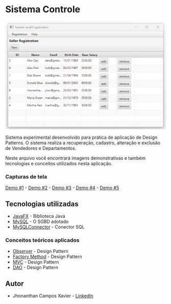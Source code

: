 # Sistema Controle

![](demo/demo_1.png)

Sistema experimental desenvolvido para prática de aplicação de Design Patterns. O sistema realiza a recuperação, cadastro, alteração e exclusão de Vendedores e Departamentos.


Neste arquivo você encontrará imagens demonstrativas e também tecnologias e conceitos utilizados nesta aplicação.

### Capturas de tela

[Demo #1](demo/demo_1.png) - [Demo #2](demo/demo_2.png) - [Demo #3](demo/demo_3.png) - [Demo #4](demo/demo_4.png) - [Demo #5](demo/demo_5.png)


## Tecnologias utilizadas

* [JavaFX](https://pt.wikipedia.org/wiki/JavaFX) - Biblioteca Java
* [MySQL](https://www.mysql.com/) - O SGBD adotado
* [MySQLConnector](https://www.mysql.com/products/connector/) - Conector SQL


### Conceitos teóricos aplicados

* [Observer](https://pt.wikipedia.org/wiki/Observer) - Design Pattern
* [Factory Method](https://pt.wikipedia.org/wiki/Factory_Method) - Design Pattern
* [MVC](https://pt.wikipedia.org/wiki/MVC) - Design Pattern
* [DAO](https://pt.wikipedia.org/wiki/Objeto_de_acesso_a_dados) - Design Pattern

## Autor

* Jhonanthan Campos Xavier - [LinkedIn](https://www.linkedin.com/in/jhonanthan-campos-xavier-0905a5141/)


